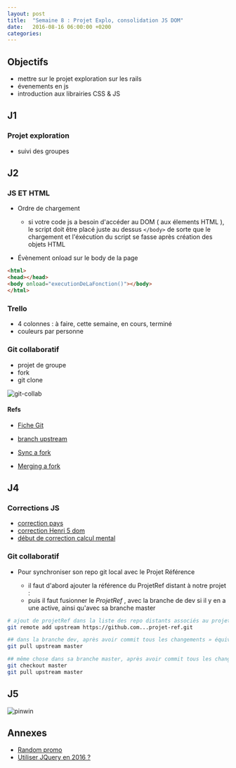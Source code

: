```yaml
---
layout: post
title:  "Semaine 8 : Projet Explo, consolidation JS DOM"
date:   2016-08-16 06:00:00 +0200
categories: 
---
```


## Objectifs
- mettre sur le projet exploration sur les rails
- évenements en js
- introduction aux librairies CSS & JS

## J1

### Projet exploration
- suivi des groupes

## J2

### JS ET HTML

- Ordre de chargement
  - si votre code js a besoin d'accéder au DOM ( aux élements HTML ),
  le script doit être placé juste au dessus `</body>` de sorte que le 
  chargement et l'éxécution du script se fasse après création des objets HTML 

- Évènement onload sur le body de la page

```html
<html>
<head></head>
<body onload="executionDeLaFonction()"></body>
</html>
```

### Trello

- 4 colonnes : à faire, cette semaine, en cours, terminé
- couleurs par personne 

### Git collaboratif

- projet de groupe 
- fork
- git clone

![git-collab](../../../../support/img/git_collab.png)

#### Refs

- [Fiche Git]({{site.url}}/git)

- [branch upstream](https://help.github.com/articles/configuring-a-remote-for-a-fork/)
- [Sync a fork](https://help.github.com/articles/syncing-a-fork/)
- [Merging a fork](https://help.github.com/articles/merging-an-upstream-repository-into-your-fork/)

## J4

### Corrections JS

- [correction pays](https://gist.github.com/rxlabz/b7b7ba7b40892fec40ea1c45de56f02e)
- [correction Henri 5 dom](https://gist.github.com/rxlabz/7341ef72be7f45147009022d72e7abe0)
- [début de correction calcul mental](https://gist.github.com/rxlabz/fc329459aee63615bd6b7639a4a84eb8)

### Git collaboratif

- Pour synchroniser son repo git local avec le Projet Référence

  - il faut d'abord ajouter la référence du ProjetRef distant à notre projet :
  - puis il faut fusionner le *ProjetRef* , avec la branche de dev si il y en a une active, ainsi qu'avec sa branche master  
    
```bash
# ajout de projetRef dans la liste des repo distants associés au projet
git remote add upstream https://github.com...projet-ref.git

## dans la branche dev, après avoir commit tous les changements » équivaut à synchronise la branche master de projet ref
git pull upstream master 

## même chose dans sa branche master, après avoir commit tous les changements
git checkout master
git pull upstream master 
```


## J5

![pinwin](https://media0.giphy.com/media/Vx8MSphrScTAc/200.gif)


## Annexes 

- [Random promo](http://www.simplon-lyon.fr/random/)
- [Utiliser JQuery en 2016 ?](http://lea.verou.me/2015/04/jquery-considered-harmful/)